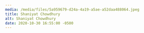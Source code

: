 ```yaml
---
media: /media/files/5a959679-d24a-4a19-a5ae-a52daa488064.jpeg
title: Shaniyat Chowdhury
alt: Shaniyat Chowdhury
date: 2020-10-30 16:55:00 -0500
---
```

